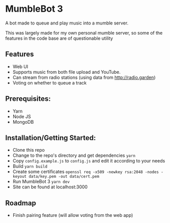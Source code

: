 # MumbleBot 3

A bot made to queue and play music into a mumble server. 

This was largely made for my own personal mumble server, so some of the features in the code base are of questionable utility

## Features
 - Web UI 
 - Supports music from both file upload and YouTube.
 - Can stream from radio stations (using data from http://radio.garden)
 - Voting on whether to queue a track

## Prerequisites:
 * Yarn
 * Node JS
 * MongoDB

## Installation/Getting Started:
 * Clone this repo
 * Change to the repo's directory and get dependencies `yarn`
 * Copy `config.example.js` to `config.js` and edit it according to your needs
 * Build `yarn build`
 * Create some certificates `openssl req -x509 -newkey rsa:2048 -nodes -keyout data/key.pem -out data/cert.pem`
 * Run MumbleBot 3 `yarn dev`
 * Site can be found at localhost:3000

## Roadmap
 - Finish pairing feature (will allow voting from the web app)
